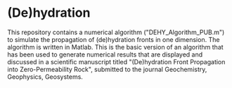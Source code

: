 # (De)hydration
This repository contains a numerical algorithm ("DEHY_Algorithm_PUB.m") to simulate the propagation of (de)hydration fronts in one dimension.
The algorithm is written in Matlab.
This is the basic version of an algorithm that has been used to generate numerical results that are displayed and discussed in a scientific manuscript titled "(De)hydration Front Propagation into Zero-Permeability Rock", submitted to the journal Geochemistry, Geophysics, Geosystems.
